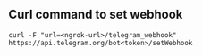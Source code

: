 ## Curl command to set webhook

```
curl -F "url=<ngrok-url>/telegram_webhook" https://api.telegram.org/bot<token>/setWebhook
```
